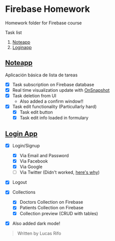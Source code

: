 # Firebase Homework
Homework folder for Firebase course

Task list
1. [Noteapp](##Noteapp)
2. [Loginapp](##Loginapp)

## [Noteapp](/noteapp/)
Aplicación básica de lista de tareas
- [x] Task subscription on Firebase database
- [x] Real time visualization update with [OnSnapshot](https://firebase.google.com/docs/firestore/query-data/listen#web-version-9)
- [x] Task deletion from UI
  - Also added a confirm window!!
- [x] Task edit functionality (Particullarly hard)
  - [x] Task edit button
  - [x] Task edit info loaded in formulary

## [Login App](/loginapp/)
- [x] Login/Signup
  - [x] Via Email and Password
  - [x] Via Facebook
  - [x] Via Google
  - [ ] Via Twitter (Didn't worked, [here's why](/loginapp/Readme.md))
- [x] Logout
- [x] Collections
  - [x] Doctors Collection on Firebase
  - [x] Patients Collection on Firebase
  - [x] Collection preview (CRUD with tables)
- [x] Also added dark mode!


>Written by Lucas Rifo 
